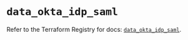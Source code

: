 # `data_okta_idp_saml`

Refer to the Terraform Registry for docs: [`data_okta_idp_saml`](https://registry.terraform.io/providers/okta/okta/4.7.0/docs/data-sources/idp_saml).
